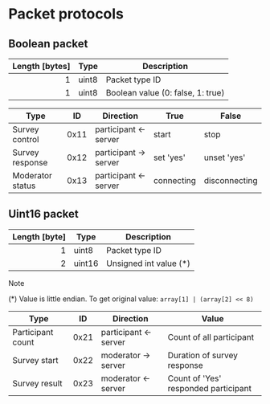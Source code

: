 # Packet protocols

## Boolean packet

| Length [bytes] | Type  | Description                       |
| -------------: | ----- | --------------------------------- |
|              1 | uint8 | Packet type ID                    |
|              1 | uint8 | Boolean value (0: false, 1: true) |

| Type             | ID   | Direction             | True       | False         |
| ---------------- | ---- | --------------------- | ---------- | ------------- |
| Survey control   | 0x11 | participant <- server | start      | stop          |
| Survey response  | 0x12 | participant -> server | set 'yes'  | unset 'yes'   |
| Moderator status | 0x13 | participant <- server | connecting | disconnecting |

## Uint16 packet

| Length [byte] | Type   | Description             |
| ------------: | ------ | ----------------------- |
|             1 | uint8  | Packet type ID          |
|             2 | uint16 | Unsigned int value (\*) |

> [!NOTE]
>
> (\*) Value is little endian. To get original value: `array[1] | (array[2] << 8)`

| Type              | ID   | Direction             | Value                                |
| ----------------- | ---- | --------------------- | ------------------------------------ |
| Participant count | 0x21 | participant <- server | Count of all participant             |
| Survey start      | 0x22 | moderator -> server   | Duration of survey response          |
| Survey result     | 0x23 | moderator <- server   | Count of 'Yes' responded participant |
